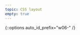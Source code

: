 ```yaml
---
topic: CSS layout
empty: true
---
```


{::options auto_id_prefix="w06-" /}
<!-- {: .aside-wrapper}
<span class="highlighter">
[W06 Slides](files/w06.min.pdf){:target="_blank"} (PDF, 266 KB)
</span>

### Agenda

### Activities

### Homework -->
